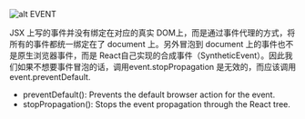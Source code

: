 
![alt EVENT](https://p3-juejin.byteimg.com/tos-cn-i-k3u1fbpfcp/1e969caa9fc647cf8985c4c841a01f60~tplv-k3u1fbpfcp-zoom-in-crop-mark:1512:0:0:0.awebp)

JSX 上写的事件并没有绑定在对应的真实 DOM上，而是通过事件代理的方式，将所有的事件都统一绑定在了 document 上。另外冒泡到 document 上的事件也不是原生浏览器事件，而是 React自己实现的合成事件（SyntheticEvent）。因此我们如果不想要事件冒泡的话，调用event.stopPropagation 是无效的，而应该调用 event.preventDefault.

- preventDefault(): Prevents the default browser action for the event.
- stopPropagation(): Stops the event propagation through the React tree.